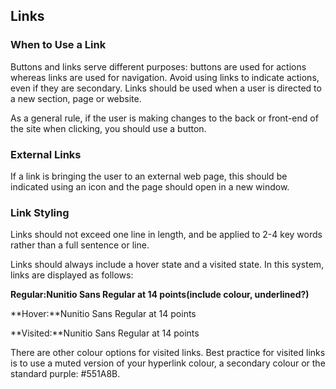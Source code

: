 

## Links

### When to Use a Link

Buttons and links serve different purposes: buttons are used for actions whereas links are used for navigation. Avoid using links to indicate actions, even if they are secondary. Links should be used when a user is directed to a new section, page or website.

As a general rule, if the user is making changes to the back or front-end of the site when clicking, you should use a button.

### External Links

If a link is bringing the user to an external web page, this should be indicated using an icon and the page should open in a new window.

### Link Styling

Links should not exceed one line in length, and be applied to 2-4 key words rather than a full sentence or line.

Links should always include a hover state and a visited state. In this system, links are displayed as follows:

**Regular:**Nunitio Sans Regular at 14 points**\(include colour, underlined?\)**

**Hover:**Nunitio Sans Regular at 14 points

**Visited:**Nunitio Sans Regular at 14 points

There are other colour options for visited links. Best practice for visited links is to use a muted version of your hyperlink colour, a secondary colour or the standard purple: \#551A8B.

